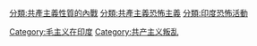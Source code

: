 [分類:共產主義性質的內戰](https://zh.wikipedia.org/wiki/分類:共產主義性質的內戰 "wikilink") [分類:共產主義恐怖主義](https://zh.wikipedia.org/wiki/分類:共產主義恐怖主義 "wikilink") [分類:印度恐怖活動](https://zh.wikipedia.org/wiki/分類:印度恐怖活動 "wikilink")

[Category:毛主义在印度](https://zh.wikipedia.org/wiki/Category:毛主义在印度 "wikilink") [Category:共产主义叛乱](https://zh.wikipedia.org/wiki/Category:共产主义叛乱 "wikilink")